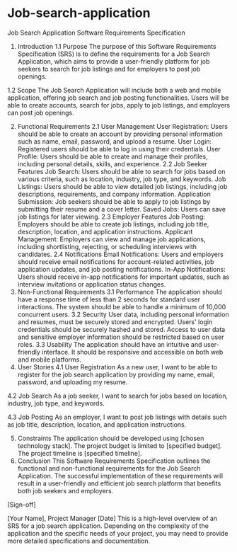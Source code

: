 # Job-search-application
Job Search Application Software Requirements Specification
1. Introduction
1.1 Purpose
The purpose of this Software Requirements Specification (SRS) is to define the requirements for a Job Search Application, which aims to provide a user-friendly platform for job seekers to search for job listings and for employers to post job openings.

1.2 Scope
The Job Search Application will include both a web and mobile application, offering job search and job posting functionalities. Users will be able to create accounts, search for jobs, apply to job listings, and employers can post job openings.

2. Functional Requirements
2.1 User Management
User Registration: Users should be able to create an account by providing personal information such as name, email, password, and upload a resume.
User Login: Registered users should be able to log in using their credentials.
User Profile: Users should be able to create and manage their profiles, including personal details, skills, and experience.
2.2 Job Seeker Features
Job Search: Users should be able to search for jobs based on various criteria, such as location, industry, job type, and keywords.
Job Listings: Users should be able to view detailed job listings, including job descriptions, requirements, and company information.
Application Submission: Job seekers should be able to apply to job listings by submitting their resume and a cover letter.
Saved Jobs: Users can save job listings for later viewing.
2.3 Employer Features
Job Posting: Employers should be able to create job listings, including job title, description, location, and application instructions.
Applicant Management: Employers can view and manage job applications, including shortlisting, rejecting, or scheduling interviews with candidates.
2.4 Notifications
Email Notifications: Users and employers should receive email notifications for account-related activities, job application updates, and job posting notifications.
In-App Notifications: Users should receive in-app notifications for important updates, such as interview invitations or application status changes.
3. Non-Functional Requirements
3.1 Performance
The application should have a response time of less than 2 seconds for standard user interactions.
The system should be able to handle a minimum of 10,000 concurrent users.
3.2 Security
User data, including personal information and resumes, must be securely stored and encrypted.
Users' login credentials should be securely hashed and stored.
Access to user data and sensitive employer information should be restricted based on user roles.
3.3 Usability
The application should have an intuitive and user-friendly interface.
It should be responsive and accessible on both web and mobile platforms.
4. User Stories
4.1 User Registration
As a new user, I want to be able to register for the job search application by providing my name, email, password, and uploading my resume.

4.2 Job Search
As a job seeker, I want to search for jobs based on location, industry, job type, and keywords.

4.3 Job Posting
As an employer, I want to post job listings with details such as job title, description, location, and application instructions.

5. Constraints
The application should be developed using [chosen technology stack].
The project budget is limited to [specified budget].
The project timeline is [specified timeline].
6. Conclusion
This Software Requirements Specification outlines the functional and non-functional requirements for the Job Search Application. The successful implementation of these requirements will result in a user-friendly and efficient job search platform that benefits both job seekers and employers.

[Sign-off]

[Your Name], Project Manager
[Date]
This is a high-level overview of an SRS for a job search application. Depending on the complexity of the application and the specific needs of your project, you may need to provide more detailed specifications and documentation.
